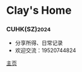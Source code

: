 <!-- _coverpage.md -->
<!-- ![logo](/path/to/your/AVATAR.jpg) -->
# Clay's Home <small></small>

### <large>CUHK(SZ)</large><small>2024</small>

- 分享所得、日常记录
- 欢迎交流：19520744824

[主页](/README.md)

<!-- 背景图片 -->

<!-- 自定义背景 -->
